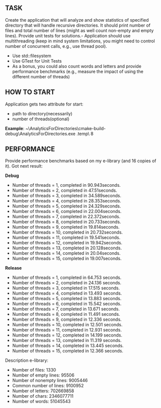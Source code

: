 
## TASK

Create the application that will analyze and show statistics of specified directory that will handle recursive directories. It should print number of files and total number of lines (might as well count non-empty and empty lines). Provide unit tests for solutions.- Application should use multithreading (keep in mind system limitations, you might need to control number of concurrent calls, e.g., use thread pool).
- Use std::filesystem
- Use GTest for Unit Tests
- As a bonus, you could also count words and letters and provide performance benchmarks (e.g., measure the impact of using the different number of threads)

## HOW TO START

Application gets two attribute for start:
* path to directory(necessarily)
* number of threads(optional)

**Example**: ~\AnalyticsForDirectories\cmake-build-debug\AnalyticsForDirectories.exe .temp\ 8

## PERFORMANCE

Provide performance benchmarks based on my e-library (and 16 copies of it). Got next result:

**Debug**

* Number of threads = 1, completed in 90.943seconds.
* Number of threads = 2, completed in 47.51seconds.
* Number of threads = 3, completed in 34.589seconds.
* Number of threads = 4, completed in 28.353seconds.
* Number of threads = 5, completed in 24.329seconds.
* Number of threads = 6, completed in 22.004seconds.
* Number of threads = 7, completed in 22.372seconds.
* Number of threads = 8, completed in 20.733seconds.
* Number of threads = 9, completed in 19.814seconds.
* Number of threads = 10, completed in 20.732seconds.
* Number of threads = 11, completed in 19.541seconds.
* Number of threads = 12, completed in 19.942seconds.
* Number of threads = 13, completed in 20.128seconds.
* Number of threads = 14, completed in 20.04seconds.
* Number of threads = 15, completed in 19.007seconds.

**Release**

* Number of threads = 1, completed in 64.753 seconds.
* Number of threads = 2, completed in 24.136 seconds.
* Number of threads = 3, completed in 17.515 seconds.
* Number of threads = 4, completed in 13.493 seconds.
* Number of threads = 5, completed in 13.883 seconds.
* Number of threads = 6, completed in 15.542 seconds.
* Number of threads = 7, completed in 13.671 seconds.
* Number of threads = 8, completed in 11.491 seconds.
* Number of threads = 9, completed in 12.336 seconds.
* Number of threads = 10, completed in 12.501 seconds.
* Number of threads = 11, completed in 12.931 seconds.
* Number of threads = 12, completed in 14.199 seconds.
* Number of threads = 13, completed in 11.319 seconds.
* Number of threads = 14, completed in 13.445 seconds.
* Number of threads = 15, completed in 12.366 seconds.





Description e-library:
* Number of files: 1330
* Number of empty lines: 95506
* Number of nonempty lines: 9005446
* Common number of lines: 9100952
* Number of letters: 702669858
* Number of chars: 2346077711
* Number of words: 51045543

